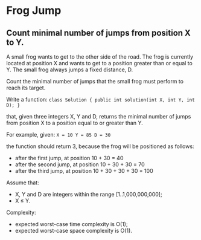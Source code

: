 # Frog Jump
## Count minimal number of jumps from position X to Y.

A small frog wants to get to the other side of the road. The frog is currently located at position X and wants to get to a position greater than or equal to Y. The small frog always jumps a fixed distance, D.

Count the minimal number of jumps that the small frog must perform to reach its target.

Write a function:
```class Solution { public int solution(int X, int Y, int D); }```

that, given three integers X, Y and D, returns the minimal number of jumps from position X to a position equal to or greater than Y.

For example, given:
```X = 10 Y = 85 D = 30```

the function should return 3, because the frog will be positioned as follows:
* after the first jump, at position 10 + 30 = 40
* after the second jump, at position 10 + 30 + 30 = 70
* after the third jump, at position 10 + 30 + 30 + 30 = 100

Assume that:
* X, Y and D are integers within the range [1..1,000,000,000];
* X ≤ Y.

Complexity:
* expected worst-case time complexity is O(1);
* expected worst-case space complexity is O(1).
